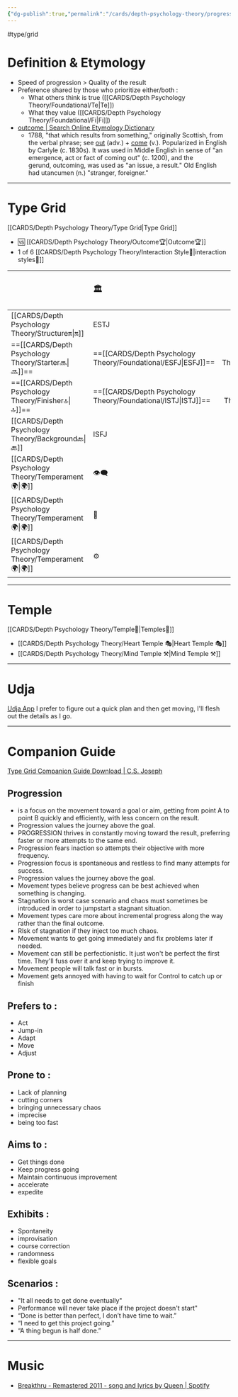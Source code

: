```yaml
---
{"dg-publish":true,"permalink":"/cards/depth-psychology-theory/progression/","created":"2023-01-01T13:12:17.828+01:00","updated":"2023-04-27T21:48:33.057+02:00"}
---
```


#type/grid 
# Definition & Etymology 
- Speed of progression  > Quality of the result
- Preference shared by those who prioritize either/both : 
	- What others think is true ([[CARDS/Depth Psychology Theory/Foundational/Te\|Te]])
	- What they value ([[CARDS/Depth Psychology Theory/Foundational/Fi\|Fi]])
- [outcome | Search Online Etymology Dictionary](https://www.etymonline.com/search?q=outcome)
	- 1788, "that which results from something," originally Scottish, from the verbal phrase; see [out](https://www.etymonline.com/word/out?ref=etymonline_crossreference#etymonline_v_9965 "Etymology, meaning and definition of out ") (adv.) + [come](https://www.etymonline.com/word/come?ref=etymonline_crossreference#etymonline_v_15860 "Etymology, meaning and definition of come ") (v.). Popularized in English by Carlyle (c. 1830s). It was used in Middle English in sense of "an emergence, act or fact of coming out" (c. 1200), and the gerund, outcoming, was used as "an issue, a result." Old English had utancumen (n.) "stranger, foreigner."
---
# Type Grid 
[[CARDS/Depth Psychology Theory/Type Grid\|Type Grid]]
- 🆚 [[CARDS/Depth Psychology Theory/Outcome🏆\|Outcome🏆]] 
- 1 of 6 [[CARDS/Depth Psychology Theory/Interaction Style💬\|interaction styles💬]] 

|                      | <font size="4"> 🏛️</font>   |  <font size="4"> 🧰</font>   | <font size="4"> 🔮</font> | <font size="4"> 🦄</font>    | [[CARDS/Depth Psychology Theory/Interaction Style💬\|💬]]                      |   [[CARDS/Depth Psychology Theory/Interaction Style💬\|💬]]                           |   [[CARDS/Depth Psychology Theory/Interaction Style💬\|💬]]                    |
|:-------------------- |:--------------------- |:---------------------:|:------------------------- |:--------------------- |:--------------------- |:-------------------------- |:--------------------- |
| [[CARDS/Depth Psychology Theory/Structure🔛\|🔛]]  |  ESTJ               |        ESTP         |  ENTJ                   |  ENFJ               | ➡️     | 👋     | 🏆     |
| ==[[CARDS/Depth Psychology Theory/Starter🔜\|🔜]]==    | ==[[CARDS/Depth Psychology Theory/Foundational/ESFJ\|ESFJ]]==              |       ==[[CARDS/Depth Psychology Theory/Foundational/ESFP\|ESFP]]==        | ==[[CARDS/Depth Psychology Theory/Foundational/ENTP\|ENTP]]==                  | ==[[CARDS/Depth Psychology Theory/Foundational/ENFP\|ENFP]]==              |↪️ | 👋       | ==[[CARDS/Depth Psychology Theory/Progression🏃\|🏃]]== |
| ==[[CARDS/Depth Psychology Theory/Finisher🔝\|🔝]]==   | ==[[CARDS/Depth Psychology Theory/Foundational/ISTJ\|ISTJ]]==              |       ==[[CARDS/Depth Psychology Theory/Foundational/ISTP\|ISTP]]==        | ==[[CARDS/Depth Psychology Theory/Foundational/INTJ\|INTJ]]==                  | ==[[CARDS/Depth Psychology Theory/Foundational/INFJ\|INFJ]]==              | ➡️     | 🧘‍♂️ | ==[[CARDS/Depth Psychology Theory/Progression🏃\|🏃]]== |
|  [[CARDS/Depth Psychology Theory/Background🔙\|🔙]]  |  ISFJ            |    ISFP        | INTP                | INFP           | ↪️  | 🧘‍♂️  | 🏆   |
|  [[CARDS/Depth Psychology Theory/Temperament🌍\|🌍]]                     | 👁️‍🗨️ | 👁️‍🗨️ | 🧲        | 🧲    |                       |                            |                       |
|  [[CARDS/Depth Psychology Theory/Temperament🌍\|🌍]]                     | 🐜 |  🦊  | 🦊     | 🐜                       |                            |                       |
|  [[CARDS/Depth Psychology Theory/Temperament🌍\|🌍]]                     | ⚙️  |  👀   |⚙️      |👀  |                       |                            |                             |

---
# Temple 
[[CARDS/Depth Psychology Theory/Temple🙏\|Temples🙏]] 
- [[CARDS/Depth Psychology Theory/Heart Temple 🎭\|Heart Temple 🎭]] 
- [[CARDS/Depth Psychology Theory/Mind Temple ⚒️\|Mind Temple ⚒️]] 
---
# Udja
[Udja App](https://www.udja.app/#/)
I prefer to figure out a quick plan and then get moving, I'll flesh out the details as I go.

---
# Companion Guide 
[Type Grid Companion Guide Download | C.S. Joseph](https://csjoseph.life/type-grid-companion-guide-download/)
## Progression 
- is a focus on the movement toward a goal or aim, getting from point A to point B quickly and efficiently, with less concern on the result.
- Progression values the journey above the goal.
- PROGRESSION thrives in constantly moving toward the result, preferring faster or more attempts to the same end.
- Progression fears inaction so attempts their objective with more frequency. 
- Progression focus is spontaneous and restless to find many attempts for success. 
- Progression values the journey above the goal.
- Movement types believe progress can be best achieved when something is changing. 
- Stagnation is worst case scenario and chaos must sometimes be introduced in order to jumpstart a stagnant situation. 
- Movement types care more about incremental progress along the way rather than the final outcome.
- RIsk of stagnation if they inject too much chaos. 
- Movement wants to get going immediately and fix problems later if needed. 
- Movement can still be perfectionistic. It just won't be perfect the first time. They'll fuss over it and keep trying to improve it. 
- Movement people will talk fast or in bursts. 
- Movement gets annoyed with having to wait for Control to catch up or finish

##  **Prefers to :** 
- Act
- Jump-in
- Adapt
- Move
- Adjust

## **Prone to :**
- Lack of planning
- cutting corners
- bringing unnecessary chaos
- imprecise
- being too fast

## **Aims to :**
- Get things done
- Keep progress going
- Maintain continuous improvement
- accelerate
- expedite

## **Exhibits :**
- Spontaneity
- improvisation
- course correction
- randomness
- flexible goals

## **Scenarios :**
- "It all needs to get done eventually"
- Performance will never take place if the project doesn't start"
- “Done is better than perfect, I don’t have time to wait.”
- “I need to get this project going.”
- “A thing begun is half done.”

---
# Music
- [Breakthru - Remastered 2011 - song and lyrics by Queen | Spotify](https://open.spotify.com/track/5Nuxdf0f5PpaeaPm4jrhiE?si=d848e45199bc4520)
